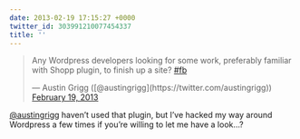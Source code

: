 ```yaml
---
date: 2013-02-19 17:15:27 +0000
twitter_id: 303991210077454337
title: ''
---
```


<blockquote class="twitter-tweet"><p lang="en" dir="ltr">Any Wordpress developers looking for some work, preferably familiar with Shopp plugin, to finish up a site? <a href="https://twitter.com/hashtag/fb?src=hash&amp;ref_src=twsrc%5Etfw">#fb</a></p>&mdash; Austin Grigg ([@austingrigg](https://twitter.com/austingrigg)) <a href="https://twitter.com/austingrigg/status/303977815160799232?ref_src=twsrc%5Etfw">February 19, 2013</a></blockquote>
<script async src="https://platform.twitter.com/widgets.js" charset="utf-8"></script>

[@austingrigg](https://twitter.com/austingrigg) haven’t used that plugin, but I’ve hacked my way around Wordpress a few times if you’re willing to let me have a look…?
